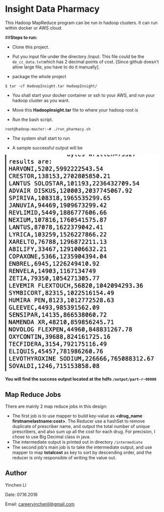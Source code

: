 # Insight Data Pharmacy
This Hadoop MapReduce program can be run in hadoop clusters. It can run within docker or AWS cloud.

##**Steps to run:**

* Clone this project. 
* Put you input file under the directory /input. This file could be the ```de_cc_data.txt```which has 2 decimal points of cost. [Since github doesn't allow large file, you have to do it manually].

* package the whole project

```
$ tar -cf HadoopInsight.tar HadoopInsight/
```
* You shall start your docker container or ssh to your AWS, and run your hadoop cluster as you want. 

* Move this **HadoopInsight.tar** file to where your hadoop root is

* Run the bash script.

```
root@hadoop-master:~# ./run_pharmacy.sh
```
* The system shall start to run

* A sample successful output will be

![MacDown logo](success.png)

**You will find the success output located at the hdfs
```/output/part-r-00000```**

## Map Reduce Jobs

There are mainly 2 map reduce jobs in this design:

* The first job is to use mapper to build key-value as **\<drug_name firstnamelastname:cost\>**. The Reducer use a hashSet to remove duplicate of prescriber name, and output the total number of unique prescribers, and also sum up all the cost for each drug. For precision, I chose to use Big Decimal class in java.
* The intermediate output is printed out in directory ```/intermediate```
* The second job's main job is to take the intermediate output, and use mapper to map **totalcost** as key to sort by descending order, and the reducer is only responsible of writing the value out.

## Author

Yinchen LI

Date: 07.16.2018

Email: careeryinchenli@gmail.com



